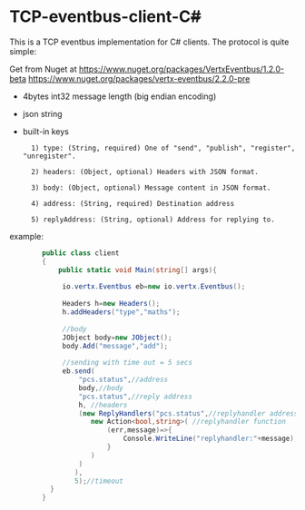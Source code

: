 # TCP-eventbus-client-C~~#~~

This is a TCP eventbus implementation for C# clients. The protocol is quite simple:

Get from Nuget at https://www.nuget.org/packages/VertxEventbus/1.2.0-beta
https://www.nuget.org/packages/vertx-eventbus/2.2.0-pre

* 4bytes int32 message length (big endian encoding)
* json string
* built-in keys
        
        1) type: (String, required) One of "send", "publish", "register", "unregister".
        
        2) headers: (Object, optional) Headers with JSON format.
        
        3) body: (Object, optional) Message content in JSON format.
        
        4) address: (String, required) Destination address
        
        5) replyAddress: (String, optional) Address for replying to.
        

example:

```cs
        public class client
        {
            public static void Main(string[] args){
             
             io.vertx.Eventbus eb=new io.vertx.Eventbus();
            
             Headers h=new Headers();
             h.addHeaders("type","maths");
             
             //body
             JObject body=new JObject();
             body.Add("message","add");
             
             //sending with time out = 5 secs
             eb.send(
                 "pcs.status",//address
                 body,//body
                 "pcs.status",//reply address
                 h, //headers
                 (new ReplyHandlers("pcs.status",//replyhandler address
                    new Action<bool,string>( //replyhandler function
                        (err,message)=>{
                            Console.WriteLine("replyhandler:"+message);
                        }
                    )
                 )
                ),
                5);//timeout
          }
        }
```

